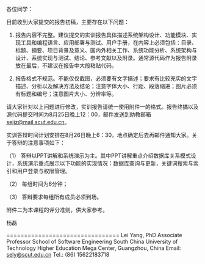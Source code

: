 各位同学：

 

目前收到大家提交的报告初稿，主要存在以下问题：

 

1.  报告内容不完整。建议提交的实训报告具体描述系统架构设计、功能模块、实现工具和编程语言、应用部署与测试、用户手册，在内容上必须包括：目录、标题、摘要、项目背景及意义、国内外相关工作、系统功能分析、系统架构与设计、系统实现与测试、结论、参考文献以及附录。通常源代码作为报告附录放在最后，不建议在报告中大段粘贴代码。

 

2.  报告格式不规范。不能仅仅截图，必须要有文字描述；要求有比较充实的文字描述、分析以及解决方法及结论；注意字体大小、行距、段落缩进；图片必须有标题和编号；注意图片大小、分辨率等。

 

请大家针对以上问题进行修改，实训报告请统一使用附件一的格式。报告终搞以及源代码提交时间为8月25日晚上12：00，邮件发送到助教邮箱 sejjz@mail.scut.edu.cn。

 

实训答辩时间计划安排在8月26日晚上6：30，地点确定后去再邮件通知大家。关于答辩的注意事项如下：

（1）    答辩以PPT讲解和系统演示为主。其中PPT讲解重点介绍数据库关系模式设计，系统演示重点展示以下功能的实现情况：数据库查询与更新，关键词搜索与索引和用户登录与权限管理。

（2）    每组时间为6分钟；

（3）    答辩要求每组所有成员必须到场。

 

附件二为本课程的评分准则，供大家参考。

 

 

杨磊

 

 

================================
Lei Yang, PhD
Associate Professor
School of Software Engineering
South China University of Technology
Higher Education Mega Center, Guangzhou, China
Email: sely@scut.edu.cn
Tel.: (86) 15622183718